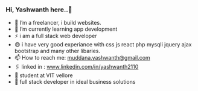 ### Hi, Yashwanth here..👋
- 🔭 I’m a freelancer, i build websites.
- 🌱 I’m currently learning app development 
- ⚡ i am a full stack web developer 
- 😄 i have very good experiance with css js react php mysqli jquery ajax bootstrap and many other libaries.
- 📫 How to reach me: muddana.yashwanth@gmail.com
- 🖇 linked in : www.linkedin.com/in/yashwanth2110
- 📖 student at VIT vellore
- 🏢 full stack developer in ideal business solutions

<!--
**yashh2110/yashh2110** is a ✨ _special_ ✨ repository because its `README.md` (this file) appears on your GitHub profile.

Here are some ideas to get you started:

- 🔭 I’m currently working on ...
- 🌱 I’m currently learning ...
- 👯 I’m looking to collaborate on ...
- 🤔 I’m looking for help with ...
- 💬 Ask me about ...
- 📫 How to reach me: ...
- 😄 Pronouns: ...
- ⚡ Fun fact: ...
-->
